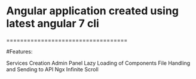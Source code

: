 # Angular application created using latest angular 7 cli
===================================

  #Features:
  
   Services Creation
   Admin Panel
   Lazy Loading of Components
   File Handling and Sending to API
   Ngx Infinite Scroll
   
   
